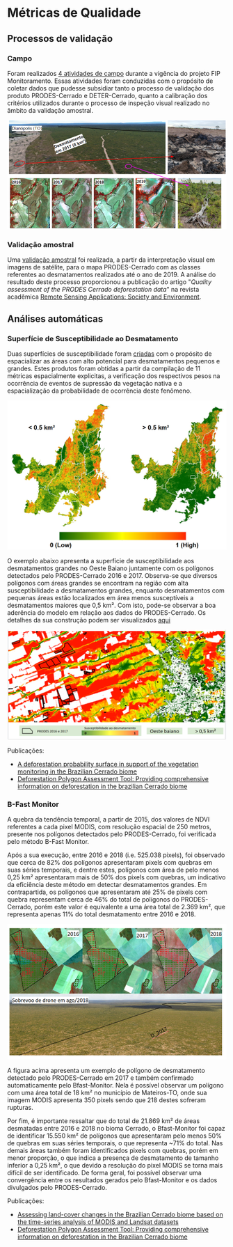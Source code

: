 # Métricas de Qualidade

## Processos de validação

### Campo

Foram realizados [4 atividades de campo](/04-metricas_de_avaliacao/#dados-de-campos) durante a vigência do projeto FIP Monitoramento. Essas atividades foram conduzidas com o propósito de coletar dados que pudesse subsidiar tanto o processo de validação dos produto PRODES-Cerrado e DETER-Cerrado, quanto a calibração dos critérios utilizados durante o processo de inspeção visual realizado no âmbito da validação amostral.

![Desmatamento detectado pelo PRODES-Cerrado no ano de 2017 e visitado durante o 2º campo realizado.](imgs/01/campo_2.png "Desmatamento detectado pelo PRODES-Cerrado no ano de 2017 e visitado durante o 2º campo realizado.")

### Validação amostral
Uma [validação amostral](/04-metricas_de_avaliacao/#dados-de-validacao-amostral) foi realizada, a partir da interpretação visual em imagens de satélite, para o mapa PRODES-Cerrado com as classes referentes ao desmatamentos realizados até o ano de 2019. A análise do resultado deste processo proporcionou a publicação do artigo "*Quality assessment of the PRODES Cerrado deforestation data*" na revista acadêmica [Remote Sensing Applications: Society and Environment](https://www.journals.elsevier.com/remote-sensing-applications-society-and-environment). 

## Análises automáticas 

### Superfície de Susceptibilidade ao Desmatamento

Duas superfícies de susceptibilidade foram [criadas](/04-metricas_de_avaliacao/#construcao-das-superficies) com o propósito de espacializar as áreas com alto potencial para desmatamentos pequenos e grandes. Estes produtos foram obtidas a partir da compilação de 11 métricas espacialmente explicitas, a verificação dos respectivos pesos na ocorrência de eventos de supressão da vegetação nativa e a espacialização da probabilidade de ocorrência deste fenômeno.

![Superfícies de Susceptibilidade a Desmatamentos superiores e inferiores a 0,5 km² para o bioma Cerrado.](imgs/01/superficies_2_tamanhos.jpg "Superfícies de Susceptibilidade a Desmatamentos superiores e inferiores a 0,5 km² para o bioma Cerrado.")


O exemplo abaixo apresenta a superfície de susceptibilidade aos desmatamentos grandes no Oeste Baiano juntamente com os polígonos detectados pelo PRODES-Cerrado 2016 e 2017. Observa-se que diversos polígonos com áreas grandes se encontram na região com alta susceptibilidade a desmatamentos grandes, enquanto desmatamentos com pequenas áreas estão localizados em área menos susceptíveis a desmatamentos maiores que 0,5 km². Com isto, pode-se observar a boa aderência do modelo em relação aos dados do PRODES-Cerrado. Os detalhes da sua construção podem ser visualizados [aqui](/04-metricas_de_avaliacao/#construcao-das-superficies)

![Superfície de Susceptibilidade a Desmatamentos superiores a 0,5 km² para o Oeste Baiano.](imgs/01/suscep_oeste_baiano.png "Superfície de Susceptibilidade a Desmatamentos superiores a 0,5 km² para o Oeste Baiano.")  

Publicações:  

 * [A deforestation probability surface in support of the vegetation monitoring in the Brazilian Cerrado biome](/pdfs/AGU_Nogueira_et_al.pdf)    
 * [Deforestation Polygon Assessment Tool: Providing comprehensive information on deforestation in the brazilian Cerrado biome](https://www.int-arch-photogramm-remote-sens-spatial-inf-sci.net/XLII-3-W12-2020/213/2020/isprs-archives-XLII-3-W12-2020-213-2020.pdf)  


### B-Fast Monitor

A quebra da tendência temporal, a partir de 2015, dos valores de NDVI referentes a cada pixel MODIS, com resolução espacial de 250 metros, presente nos polígonos detectados pelo PRODES-Cerrado, foi verificada pelo método B-Fast Monitor.

Após a sua execução, entre 2016 e 2018 (i.e. 525.038 pixels), foi observado que cerca de 82% dos polígonos apresentaram pixels com quebras em suas séries temporais, e dentre estes, polígonos com área de pelo menos 0,25 km² apresentaram mais de 50% dos pixels com quebras, um indicativo da eficiência deste método em detectar desmatamentos grandes. Em contrapartida, os polígonos que apresentaram até 25% de pixels com quebra representam cerca de 46% do total de polígonos do PRODES-Cerrado, porém este valor é equivalente a uma área total de 2.369 km², que representa apenas 11% do total desmatamento entre 2016 e 2018.

![Resultado da execução do Bfast-Monitor para um polígono PRODES-Cerrado em Mateiros-TO e fotografia obtida com sobrevoo de drone durante a visita de campo.](imgs/01/bfast.png "Resultado da execução do Bfast-Monitor para um polígono PRODES-Cerrado em Mateiros-TO e fotografia obtida com sobrevoo de drone durante a visita de campo.")

A figura acima apresenta um exemplo de polígono de desmatamento detectado pelo PRODES-Cerrado em 2017 e também confirmado automaticamente pelo Bfast-Monitor. Nela é possível observar um polígono com uma área total de 18 km² no município de Mateiros-TO, onde sua imagem MODIS apresenta 350 pixels sendo que 218 destes sofreram rupturas.

Por fim, é importante ressaltar que do total de 21.869 km² de áreas desmatadas entre 2016 e 2018 no bioma Cerrado, o Bfast-Monitor foi capaz de identificar 15.550 km² de polígonos que apresentaram pelo menos 50% de quebras em suas séries temporais, o que representa ~71% do total. Nas demais áreas também foram identificados pixels com quebras, porém em menor proporção, o que indica a presença de desmatamento de tamanho inferior a 0,25 km², o que devido a resolução do pixel MODIS se torna mais difícil de ser identificado. De forma geral, foi possível observar uma convergência entre os resultados gerados pelo Bfast-Monitor e os dados divulgados pelo PRODES-Cerrado.  

Publicações:  

 * [Assessing land-cover changes in the Brazilian Cerrado biome based on the time-series analysis of MODIS and Landsat datasets](/pdfs/AGU_Parente_et_al.pdf)  
 * [Deforestation Polygon Assessment Tool: Providing comprehensive information on deforestation in the Brazilian Cerrado biome](https://www.int-arch-photogramm-remote-sens-spatial-inf-sci.net/XLII-3-W12-2020/213/2020/isprs-archives-XLII-3-W12-2020-213-2020.pdf)  



